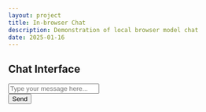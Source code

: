 ```yaml
---
layout: project
title: In-browser Chat
description: Demonstration of local browser model chat
date: 2025-01-16
---
```


<div class="uk-container uk-margin-top">
    <h2 class="uk-heading-line"><span>Chat Interface</span></h2>
    <div id="chat-display" class="uk-card uk-card-default uk-card-body uk-margin"></div>
    <form id="chat-form" class="uk-form-stacked">
        <div class="uk-margin">
            <input class="uk-input" type="text" id="user-input" placeholder="Type your message here...">
        </div>
        <button class="uk-button uk-button-primary" type="submit">Send</button>
    </form>
</div>

<script type="module">
import { pipeline } from "https://cdn.jsdelivr.net/npm/@huggingface/transformers@3.0.0";

// Create a text generation pipeline
const generator = await pipeline(
  "text-generation",
  "onnx-community/Qwen2.5-0.5B-Instruct",
  { dtype: "q4", device: "webgpu" },
);

// Define the list of messages
const messages = [
  { role: "system", content: "You are a helpful assistant." },
  { role: "user", content: "Tell me a funny joke." },
];

document.getElementById('chat-form').addEventListener('submit', async (event) => {
    event.preventDefault();
    const userInput = document.getElementById('user-input').value;
    if (userInput.trim() === '') return;

    // Display user message
    const chatDisplay = document.getElementById('chat-display');
    chatDisplay.innerHTML += `<div class="uk-alert-primary" uk-alert>${userInput}</div>`;

    // Add user message to messages
    messages.push({ role: "user", content: userInput });

    // Generate a response
    const output = await generator(messages, { max_new_tokens: 128 });
    const response = output[0].generated_text.at(-1).content;

    // Display assistant response
    chatDisplay.innerHTML += `<div class="uk-alert-success" uk-alert>${response}</div>`;

    // Clear input field
    document.getElementById('user-input').value = '';
});
</script>

